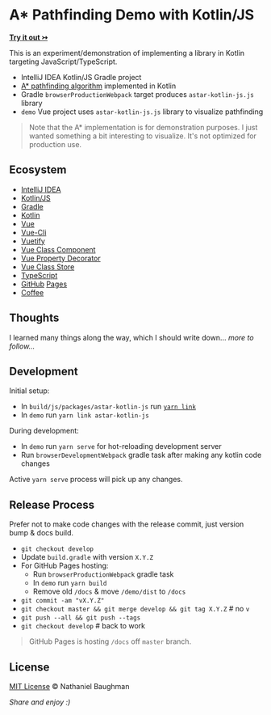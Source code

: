 # A* Pathfinding Demo with Kotlin/JS

[**Try it out &rarrtl;**](https://nebaughman.github.io/astar-kotlin-js)

This is an experiment/demonstration of implementing a library in Kotlin targeting JavaScript/TypeScript.

- IntelliJ IDEA Kotlin/JS Gradle project
- [A* pathfinding algorithm](https://en.wikipedia.org/wiki/A*_search_algorithm) implemented in Kotlin
- Gradle `browserProductionWebpack` target produces `astar-kotlin-js.js` library
- `demo` Vue project uses `astar-kotlin-js.js` library to visualize pathfinding

> Note that the A* implementation is for demonstration purposes. I just wanted something a bit interesting to visualize. It's not optimized for production use.

## Ecosystem

- [IntelliJ IDEA](https://www.jetbrains.com/idea/)
- [Kotlin/JS](https://kotlinlang.org/docs/js-project-setup.html)
- [Gradle](https://gradle.org/)
- [Kotlin](https://kotlinlang.org/)
- [Vue](https://vuejs.org/)
- [Vue-Cli](https://cli.vuejs.org)
- [Vuetify](https://vuetifyjs.com)
- [Vue Class Component](https://github.com/vuejs/vue-class-component)
- [Vue Property Decorator](https://github.com/kaorun343/vue-property-decorator)
- [Vue Class Store](https://github.com/davestewart/vue-class-store)
- [TypeScript](https://www.typescriptlang.org)
- [GitHub](https://github.com/) [Pages](https://pages.github.com/)
- [Coffee](https://www.buymeacoffee.com/nebaughman)

## Thoughts

I learned many things along the way, which I should write down... _more to follow..._

## Development

Initial setup:

- In `build/js/packages/astar-kotlin-js` run [`yarn link`](https://classic.yarnpkg.com/en/docs/cli/link/)
- In `demo` run `yarn link astar-kotlin-js`

During development:

- In `demo` run `yarn serve` for hot-reloading development server
- Run `browserDevelopmentWebpack` gradle task after making any kotlin code changes

Active `yarn serve` process will pick up any changes.

## Release Process

Prefer not to make code changes with the release commit, just version bump & docs build.

- `git checkout develop`
- Update `build.gradle` with version `X.Y.Z`
- For GitHub Pages hosting:
  - Run `browserProductionWebpack` gradle task
  - In `demo` run `yarn build`
  - Remove old `/docs` & move `/demo/dist` to `/docs`
- `git commit -am "vX.Y.Z"`
- `git checkout master && git merge develop && git tag X.Y.Z` # no `v`
- `git push --all && git push --tags`
- `git checkout develop` # back to work

> GitHub Pages is hosting `/docs` off `master` branch.

## License

[MIT License](LICENSE.txt) &copy; Nathaniel Baughman

_Share and enjoy :)_

